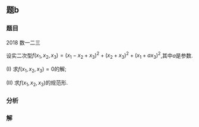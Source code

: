 ## 题b
### 题目
2018 数一二三 

设实二次型$f( {{x}_{1},{x}_{2},{x}_{3}})  = {( {x}_{1} - {x}_{2} + {x}_{3}) }^{2} + {( {x}_{2} + {x}_{3}) }^{2} + {( {x}_{1} + a{x}_{3}) }^{2}$,其中$a$是参数.

(I) 求$f( {{x}_{1},{x}_{2},{x}_{3}})  = 0$的解;

(II) 求$f( {{x}_{1},{x}_{2},{x}_{3}})$的规范形.
### 分析

### 解